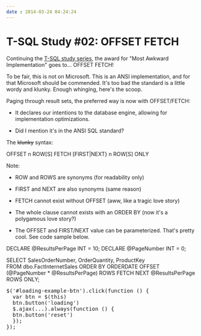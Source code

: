 ```yaml
---
date : 2014-03-24 04:24:24
---
```

# T-SQL Study #02: OFFSET FETCH

Continuing the [T-SQL study series](/blog/2014/3/24/t-sql-study-1-create-view-and-procedure-options), the award for "Most Awkward Implementation" goes to... OFFSET FETCH!

To be fair, this is not on Microsoft. This is an ANSI implementation, and for that Microsoft should be commended. It's too bad the standard is a little wordy and klunky. Enough whinging, here's the scoop.

Paging through result sets, the preferred way is now with OFFSET/FETCH:

- It declares our intentions to the database engine, allowing for implementation optimizations.

- Did I mention it's in the ANSI SQL standard?

The ~~klunky~~ syntax:

OFFSET n ROW[S] FETCH [FIRST|NEXT} n ROW[S] ONLY

Note:

- ROW and ROWS are synonyms (for readability only)

- FIRST and NEXT are also synonyms (same reason)

- FETCH cannot exist without OFFSET (aww, like a tragic love story)

- The whole clause cannot exists with an ORDER BY (now it's a polygamous love story?)

- The OFFSET and FIRST/NEXT value can be parameterized. That's pretty cool. See code sample below.

DECLARE @ResultsPerPage INT = 10;
DECLARE @PageNumber INT = 0;

SELECT SalesOrderNumber, OrderQuantity, ProductKey  
FROM dbo.FactInternetSales
ORDER BY ORDERDATE
OFFSET (@PageNumber * @ResultsPerPage) ROWS FETCH NEXT @ResultsPerPage ROWS ONLY;

<!-- Initialize EnlighterJS -->
<meta name="EnlighterJS" content="Advanced javascript based syntax highlighting" data-indent="4" data-selector-block="pre" data-selector-inline="code" data-language="javascript" />

<pre data-enlighter-language="js">
$('#loading-example-btn').click(function () {
  var btn = $(this)
  btn.button('loading')
  $.ajax(...).always(function () {
  btn.button('reset')
  });
});
</pre>
